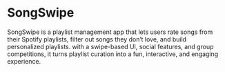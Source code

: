 # SongSwipe
SongSwipe is a playlist management app that lets users rate songs from their Spotify playlists, filter out songs they don’t love, and build personalized playlists. with a swipe-based UI, social features, and group competitions, it turns playlist curation into a fun, interactive, and engaging experience.
